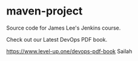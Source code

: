 # maven-project
Source code for James Lee's Jenkins course.

Check out our Latest DevOps PDF book.

https://www.level-up.one/devops-pdf-book
 Sailah
